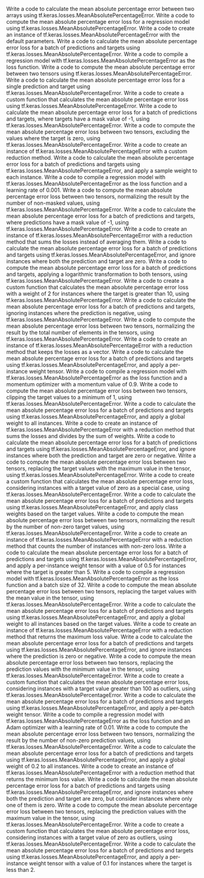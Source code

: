 Write a code to calculate the mean absolute percentage error between two arrays using tf.keras.losses.MeanAbsolutePercentageError.
Write a code to compute the mean absolute percentage error loss for a regression model using tf.keras.losses.MeanAbsolutePercentageError.
Write a code to create an instance of tf.keras.losses.MeanAbsolutePercentageError with the default parameters.
Write a code to calculate the mean absolute percentage error loss for a batch of predictions and targets using tf.keras.losses.MeanAbsolutePercentageError.
Write a code to compile a regression model with tf.keras.losses.MeanAbsolutePercentageError as the loss function.
Write a code to compute the mean absolute percentage error between two tensors using tf.keras.losses.MeanAbsolutePercentageError.
Write a code to calculate the mean absolute percentage error loss for a single prediction and target using tf.keras.losses.MeanAbsolutePercentageError.
Write a code to create a custom function that calculates the mean absolute percentage error loss using tf.keras.losses.MeanAbsolutePercentageError.
Write a code to calculate the mean absolute percentage error loss for a batch of predictions and targets, where targets have a mask value of -1, using tf.keras.losses.MeanAbsolutePercentageError.
Write a code to compute the mean absolute percentage error loss between two tensors, excluding the values where the target is zero, using tf.keras.losses.MeanAbsolutePercentageError.
Write a code to create an instance of tf.keras.losses.MeanAbsolutePercentageError with a custom reduction method.
Write a code to calculate the mean absolute percentage error loss for a batch of predictions and targets using tf.keras.losses.MeanAbsolutePercentageError, and apply a sample weight to each instance.
Write a code to compile a regression model with tf.keras.losses.MeanAbsolutePercentageError as the loss function and a learning rate of 0.001.
Write a code to compute the mean absolute percentage error loss between two tensors, normalizing the result by the number of non-masked values, using tf.keras.losses.MeanAbsolutePercentageError.
Write a code to calculate the mean absolute percentage error loss for a batch of predictions and targets, where predictions have a mask value of -1, using tf.keras.losses.MeanAbsolutePercentageError.
Write a code to create an instance of tf.keras.losses.MeanAbsolutePercentageError with a reduction method that sums the losses instead of averaging them.
Write a code to calculate the mean absolute percentage error loss for a batch of predictions and targets using tf.keras.losses.MeanAbsolutePercentageError, and ignore instances where both the prediction and target are zero.
Write a code to compute the mean absolute percentage error loss for a batch of predictions and targets, applying a logarithmic transformation to both tensors, using tf.keras.losses.MeanAbsolutePercentageError.
Write a code to create a custom function that calculates the mean absolute percentage error loss with a weight of 2 for instances where the target is greater than 10, using tf.keras.losses.MeanAbsolutePercentageError.
Write a code to calculate the mean absolute percentage error loss for a batch of predictions and targets, ignoring instances where the prediction is negative, using tf.keras.losses.MeanAbsolutePercentageError.
Write a code to compute the mean absolute percentage error loss between two tensors, normalizing the result by the total number of elements in the tensors, using tf.keras.losses.MeanAbsolutePercentageError.
Write a code to create an instance of tf.keras.losses.MeanAbsolutePercentageError with a reduction method that keeps the losses as a vector.
Write a code to calculate the mean absolute percentage error loss for a batch of predictions and targets using tf.keras.losses.MeanAbsolutePercentageError, and apply a per-instance weight tensor.
Write a code to compile a regression model with tf.keras.losses.MeanAbsolutePercentageError as the loss function and a momentum optimizer with a momentum value of 0.9.
Write a code to compute the mean absolute percentage error loss between two tensors, clipping the target values to a minimum of 1, using tf.keras.losses.MeanAbsolutePercentageError.
Write a code to calculate the mean absolute percentage error loss for a batch of predictions and targets using tf.keras.losses.MeanAbsolutePercentageError, and apply a global weight to all instances.
Write a code to create an instance of tf.keras.losses.MeanAbsolutePercentageError with a reduction method that sums the losses and divides by the sum of weights.
Write a code to calculate the mean absolute percentage error loss for a batch of predictions and targets using tf.keras.losses.MeanAbsolutePercentageError, and ignore instances where both the prediction and target are zero or negative.
Write a code to compute the mean absolute percentage error loss between two tensors, replacing the target values with the maximum value in the tensor, using tf.keras.losses.MeanAbsolutePercentageError.
Write a code to create a custom function that calculates the mean absolute percentage error loss, considering instances with a target value of zero as a special case, using tf.keras.losses.MeanAbsolutePercentageError.
Write a code to calculate the mean absolute percentage error loss for a batch of predictions and targets using tf.keras.losses.MeanAbsolutePercentageError, and apply class weights based on the target values.
Write a code to compute the mean absolute percentage error loss between two tensors, normalizing the result by the number of non-zero target values, using tf.keras.losses.MeanAbsolutePercentageError.
Write a code to create an instance of tf.keras.losses.MeanAbsolutePercentageError with a reduction method that counts the number of instances with non-zero loss.
Write a code to calculate the mean absolute percentage error loss for a batch of predictions and targets using tf.keras.losses.MeanAbsolutePercentageError, and apply a per-instance weight tensor with a value of 0.5 for instances where the target is greater than 5.
Write a code to compile a regression model with tf.keras.losses.MeanAbsolutePercentageError as the loss function and a batch size of 32.
Write a code to compute the mean absolute percentage error loss between two tensors, replacing the target values with the mean value in the tensor, using tf.keras.losses.MeanAbsolutePercentageError.
Write a code to calculate the mean absolute percentage error loss for a batch of predictions and targets using tf.keras.losses.MeanAbsolutePercentageError, and apply a global weight to all instances based on the target values.
Write a code to create an instance of tf.keras.losses.MeanAbsolutePercentageError with a reduction method that returns the maximum loss value.
Write a code to calculate the mean absolute percentage error loss for a batch of predictions and targets using tf.keras.losses.MeanAbsolutePercentageError, and ignore instances where the prediction is zero or negative.
Write a code to compute the mean absolute percentage error loss between two tensors, replacing the prediction values with the minimum value in the tensor, using tf.keras.losses.MeanAbsolutePercentageError.
Write a code to create a custom function that calculates the mean absolute percentage error loss, considering instances with a target value greater than 100 as outliers, using tf.keras.losses.MeanAbsolutePercentageError.
Write a code to calculate the mean absolute percentage error loss for a batch of predictions and targets using tf.keras.losses.MeanAbsolutePercentageError, and apply a per-batch weight tensor.
Write a code to compile a regression model with tf.keras.losses.MeanAbsolutePercentageError as the loss function and an Adam optimizer with a learning rate of 0.01.
Write a code to compute the mean absolute percentage error loss between two tensors, normalizing the result by the number of non-zero prediction values, using tf.keras.losses.MeanAbsolutePercentageError.
Write a code to calculate the mean absolute percentage error loss for a batch of predictions and targets using tf.keras.losses.MeanAbsolutePercentageError, and apply a global weight of 0.2 to all instances.
Write a code to create an instance of tf.keras.losses.MeanAbsolutePercentageError with a reduction method that returns the minimum loss value.
Write a code to calculate the mean absolute percentage error loss for a batch of predictions and targets using tf.keras.losses.MeanAbsolutePercentageError, and ignore instances where both the prediction and target are zero, but consider instances where only one of them is zero.
Write a code to compute the mean absolute percentage error loss between two tensors, replacing the prediction values with the maximum value in the tensor, using tf.keras.losses.MeanAbsolutePercentageError.
Write a code to create a custom function that calculates the mean absolute percentage error loss, considering instances with a target value of zero as outliers, using tf.keras.losses.MeanAbsolutePercentageError.
Write a code to calculate the mean absolute percentage error loss for a batch of predictions and targets using tf.keras.losses.MeanAbsolutePercentageError, and apply a per-instance weight tensor with a value of 0.1 for instances where the target is less than 2.